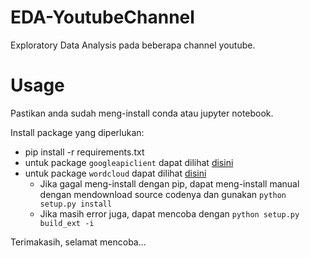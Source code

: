 # EDA-YoutubeChannel

Exploratory Data Analysis pada beberapa channel youtube.

# Usage
Pastikan anda sudah meng-install conda atau jupyter notebook.

Install package yang diperlukan:
  - pip install -r requirements.txt
  - untuk package `googleapiclient` dapat dilihat [disini](https://github.com/googleapis/google-api-python-client)
  - untuk package `wordcloud` dapat dilihat [disini](https://github.com/amueller/word_cloud)
    * Jika gagal meng-install dengan pip, dapat meng-install manual dengan mendownload source codenya dan gunakan `python setup.py install`
    * Jika masih error juga, dapat mencoba dengan `python setup.py build_ext -i`
  
 
Terimakasih, selamat mencoba...
